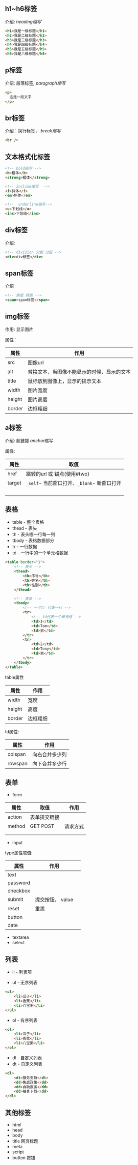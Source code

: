 ##  h1~h6标签

介绍: *heading缩写*

```html
<h1>我是一级标题</h1>
<h2>我是二级标题</h2>
<h3>我是三级标题</h3>
<h4>我是四级标题</h4>
<h5>我是五级标题</h5>
<h6>我是六级标题</h6>
```



## p标签

介绍: 段落标签, *paragraph缩写*

```html
<p>
  这是一段文字
</p>
```



## br标签

介绍：换行标签， *break缩写*

```html
<br />
```



## 文本格式化标签

```html
<!-- bold缩写 -->
<b>粗体</b>
<strong>粗体</strong>

<!-- incline缩写  -->
<i>斜体</i>
<em>斜体</em>

<!--  underline缩写-->
<u>下划线</u>
<ins>下划线</ins>
```



## div标签

介绍: 

```html
<!-- division 分割 分区 -->
<div>div标签</div>
```



## span标签

介绍

```html
<!-- 跨度 跨距 -->
<span>span标签</span>
```



## img标签

作用: 显示图片

属性：

| 属性   | 作用                                       |
| ------ | ------------------------------------------ |
| src    | 图像url                                    |
| alt    | 替换文本，当图像不能显示的时候，显示的文本 |
| title  | 鼠标放到图像上，显示的提示文本             |
| width  | 图片宽度                                   |
| height | 图片高度                                   |
| border | 边框粗细                                   |



## a标签

介绍: 超链接 *anchor*缩写

属性: 

| 属性   | 取值                                        |
| ------ | ------------------------------------------- |
| href   | 跳转的url 或 锚点(使用#two)                 |
| target | `_self`- 当前窗口打开、`_blank`- 新窗口打开 |
|        |                                             |
|        |                                             |
|        |                                             |
|        |                                             |



## 表格

- table - 整个表格
- thead - 表头
- th - 表头哪一行每一列
- tbody - 表格数据部分
- tr - 一行数据
- td - 一行中的一个单元格数据

```html
<table border="1">
    <!-- 表头 -->
    <thead>
        <th>序号</th>
        <th>姓名</th>
        <th>性别</th>
    </thead>

    <!-- 表体 -->
    <tbody>
        <!-- 一个tr 代表一行 -->
        <tr>
            <!-- td代表一个单元格 -->
            <td>1</td>
            <td>Tom</td>
            <td>男</td>
        </tr>
        <tr>
            <td>2</td>
            <td>Tony</td>
            <td>男</td>
        </tr>
    </tbody>
</table>
```



table属性

| 属性   | 作用     |
| ------ | -------- |
| width  | 宽度     |
| height | 高度     |
| border | 边框粗细 |



td属性: 

| 属性    | 作用           |
| ------- | -------------- |
| colspan | 向右合并多少列 |
| rowspan | 向下合并多少行 |



## 表单

- form

| 属性   | 取值         | 作用     |
| ------ | ------------ | -------- |
| action | 表单提交链接 |          |
| method | GET POST     | 请求方式 |
|        |              |          |
|        |              |          |



- input 

type属性取值:

| 属性     | 作用             |      |
| -------- | ---------------- | ---- |
| text     |                  |      |
| password |                  |      |
| checkbox |                  |      |
| submit   | 提交按钮， value |      |
| reset    | 重置             |      |
| button   |                  |      |
| date     |                  |      |

- textarea
- select



## 列表

- li - 列表项

- ul - 无序列表

```html
<ul>
    <li>瓜子</li>
    <li>香蕉</li>
    <li>八宝粥</li>
</ul>
```



- ol - 有序列表

```html
<ol>
    <li>瓜子</li>
    <li>香蕉</li>
    <li>八宝粥</li>
</ol>
```



- dl - 自定义列表
- dt - 自定义列表

```html
<dl>
    <dt>服务支持</dt>
    <dd>售后政策</dd>
    <dd>自助服务</dd>
    <dd>相关下载</dd>
</dl>
```



## 其他标签

- html
- head
- body
- title 网页标题
- meta
- script
- button 按钮






